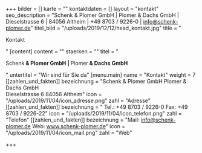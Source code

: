 +++
bilder = []
karte = ""
kontaktdaten = []
layout = "kontakt"
seo_description = "Schenk & Plomer GmbH | Plomer & Dachs GmbH | Dieselstrasse 6 | 84056 Altheim | +49 8703 / 9226-0 | info@schenk-plomer.de"
titel_bild = "/uploads/2019/12/12/head_kontakt.jpg"
title = "<p>Kontakt</p>"
[content]
content = ""
staerken = ""
titel = "<p>Schenk<strong> &amp; Plomer GmbH | </strong>Plomer<strong> &amp; Dachs GmbH</strong></p>"
untertitel = "Wir sind für Sie da"
[menu.main]
name = "Kontakt"
weight = 7
[[zahlen_und_fakten]]
bezeichnung = "Schenk & Plomer GmbH Plomer & Dachs GmbH </br>Dieselstrasse 6  84056 Altheim"
icon = "/uploads/2019/11/04/icon_adresse.png"
zahl = "Adresse"
[[zahlen_und_fakten]]
bezeichnung = " Tel.: +49 8703 / 9226-0  Fax: +49 8703 / 9226-22"
icon = "/uploads/2019/11/04/icon_telefon.png"
zahl = "Telefon"
[[zahlen_und_fakten]]
bezeichnung = "Mail: info@schenk-plomer.de Web: www.schenk-plomer.de"
icon = "/uploads/2019/11/04/icon_mail.png"
zahl = "Web"

+++
